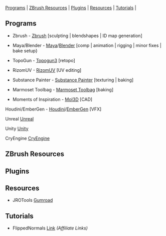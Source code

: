 [Programs](#programs) | [ZBrush Resources](#ZBrushResources) | [Plugins](#plugins) | [Resources](#resources) | [Tutorials](#tutorials) |

<a name="programs"></a>
## Programs

- Zbrush - [Zbrush](https://pixologic.com/features/) 
    [sculpting | blendshapes | ID map generation]

- Maya/Blender - [Maya](https://www.autodesk.com/products/maya/overview?term=1-YEAR)/[Blender](https://www.blender.org/)
    [comp | animation | rigging | minor fixes | bake setup}

- TopoGun - [Topogun3](http://www.topogun.com/) 
    [retopo]

- RizomUV - [RizomUV](https://www.rizom-lab.com/rizomuv-vs/) 
    [UV editing]

- Substance Painter - [Substance Painter](https://www.substance3d.com/products/substance-painter/)
    [texturing | baking]

- Marmoset Toolbag - [Marmoset Toolbag](https://marmoset.co/toolbag/) 
    [baking]

- Moments of Inspiration - [MoI3D](http://moi3d.com/)
    [CAD]

Houdini/EmberGen - [Houdini](https://www.sidefx.com/)/[EmberGen](https://jangafx.com/)
    [VFX]

Unreal [Unreal](https://www.unrealengine.com/en-US/)

Unity [Unity](https://unity.com/)

CryEngine [CryEngine](https://www.cryengine.com/)

<a name="ZBrushResources"></a>
## ZBrush Resources

<a name="plugins"></a>
## Plugins

<a name="resources"></a>
## Resources

- JROTools [Gumroad](https://gumroad.com/a/8524915)

<a name="tutorials"></a>
## Tutorials

- FlippedNormals [Link](https://flippednormals.com/ref/denis3d/) *(Affiliate Links)*
